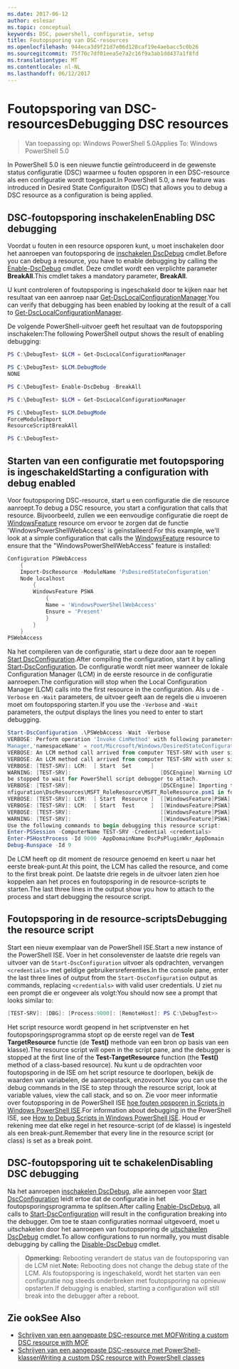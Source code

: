```yaml
---
ms.date: 2017-06-12
author: eslesar
ms.topic: conceptual
keywords: DSC, powershell, configuratie, setup
title: Foutopsporing van DSC-resources
ms.openlocfilehash: 944eca3d9f21d7e06d128caf19e4aebacc5c0b26
ms.sourcegitcommit: 75f70c7df01eea5e7a2c16f9a3ab1dd437a1f8fd
ms.translationtype: MT
ms.contentlocale: nl-NL
ms.lasthandoff: 06/12/2017
---
```

# <a name="debugging-dsc-resources"></a><span data-ttu-id="49d75-103">Foutopsporing van DSC-resources</span><span class="sxs-lookup"><span data-stu-id="49d75-103">Debugging DSC resources</span></span>

> <span data-ttu-id="49d75-104">Van toepassing op: Windows PowerShell 5.0</span><span class="sxs-lookup"><span data-stu-id="49d75-104">Applies To: Windows PowerShell 5.0</span></span>

<span data-ttu-id="49d75-105">In PowerShell 5.0 is een nieuwe functie geïntroduceerd in de gewenste status configuratie (DSC) waarmee u fouten opsporen in een DSC-resource als een configuratie wordt toegepast.</span><span class="sxs-lookup"><span data-stu-id="49d75-105">In PowerShell 5.0, a new feature was introduced in Desired State Configuraiton (DSC) that allows you to debug a DSC resource as a configuration is being applied.</span></span>

## <a name="enabling-dsc-debugging"></a><span data-ttu-id="49d75-106">DSC-foutopsporing inschakelen</span><span class="sxs-lookup"><span data-stu-id="49d75-106">Enabling DSC debugging</span></span>
<span data-ttu-id="49d75-107">Voordat u fouten in een resource opsporen kunt, u moet inschakelen door het aanroepen van foutopsporing de [inschakelen DscDebug](https://technet.microsoft.com/en-us/library/mt517870.aspx) cmdlet.</span><span class="sxs-lookup"><span data-stu-id="49d75-107">Before you can debug a resource, you have to enable debugging by calling the [Enable-DscDebug](https://technet.microsoft.com/en-us/library/mt517870.aspx) cmdlet.</span></span> <span data-ttu-id="49d75-108">Deze cmdlet wordt een verplichte parameter **BreakAll**.</span><span class="sxs-lookup"><span data-stu-id="49d75-108">This cmdlet takes a mandatory parameter, **BreakAll**.</span></span> 

<span data-ttu-id="49d75-109">U kunt controleren of foutopsporing is ingeschakeld door te kijken naar het resultaat van een aanroep naar [Get-DscLocalConfigurationManager](https://technet.microsoft.com/en-us/library/dn407378.aspx).</span><span class="sxs-lookup"><span data-stu-id="49d75-109">You can verify that debugging has been enabled by looking at the result of a call to [Get-DscLocalConfigurationManager](https://technet.microsoft.com/en-us/library/dn407378.aspx).</span></span>

<span data-ttu-id="49d75-110">De volgende PowerShell-uitvoer geeft het resultaat van de foutopsporing inschakelen:</span><span class="sxs-lookup"><span data-stu-id="49d75-110">The following PowerShell output shows the result of enabling debugging:</span></span>


```powershell
PS C:\DebugTest> $LCM = Get-DscLocalConfigurationManager

PS C:\DebugTest> $LCM.DebugMode
NONE

PS C:\DebugTest> Enable-DscDebug -BreakAll

PS C:\DebugTest> $LCM = Get-DscLocalConfigurationManager

PS C:\DebugTest> $LCM.DebugMode
ForceModuleImport
ResourceScriptBreakAll

PS C:\DebugTest>
```


## <a name="starting-a-configuration-with-debug-enabled"></a><span data-ttu-id="49d75-111">Starten van een configuratie met foutopsporing is ingeschakeld</span><span class="sxs-lookup"><span data-stu-id="49d75-111">Starting a configuration with debug enabled</span></span>
<span data-ttu-id="49d75-112">Voor foutopsporing DSC-resource, start u een configuratie die die resource aanroept.</span><span class="sxs-lookup"><span data-stu-id="49d75-112">To debug a DSC resource, you start a configuration that calls that resource.</span></span> <span data-ttu-id="49d75-113">Bijvoorbeeld, zullen we een eenvoudige configuratie die roept de [WindowsFeature](windowsfeatureResource.md) resource om ervoor te zorgen dat de functie 'WindowsPowerShellWebAccess' is geïnstalleerd:</span><span class="sxs-lookup"><span data-stu-id="49d75-113">For this example, we'll look at a simple configuration that calls the [WindowsFeature](windowsfeatureResource.md) resource to ensure that the "WindowsPowerShellWebAccess" feature is installed:</span></span>

```powershell
Configuration PSWebAccess
    {
    Import-DscResource -ModuleName 'PsDesiredStateConfiguration'
    Node localhost
        {
        WindowsFeature PSWA
            {
            Name = 'WindowsPowerShellWebAccess'
            Ensure = 'Present'
            }
        }
    }
PSWebAccess
```
<span data-ttu-id="49d75-114">Na het compileren van de configuratie, start u deze door aan te roepen [Start DscConfiguration](https://technet.microsoft.com/en-us/library/dn521623.aspx).</span><span class="sxs-lookup"><span data-stu-id="49d75-114">After compiling the configuration, start it by calling [Start-DscConfiguration](https://technet.microsoft.com/en-us/library/dn521623.aspx).</span></span> <span data-ttu-id="49d75-115">De configuratie wordt niet meer wanneer de lokale Configuration Manager (LCM) in de eerste resource in de configuratie aanroepen.</span><span class="sxs-lookup"><span data-stu-id="49d75-115">The configuration will stop when the Local Configuration Manager (LCM) calls into the first resource in the configuration.</span></span> <span data-ttu-id="49d75-116">Als u de `-Verbose` en `-Wait` parameters, de uitvoer geeft aan de regels die u invoeren moet om foutopsporing starten.</span><span class="sxs-lookup"><span data-stu-id="49d75-116">If you use the `-Verbose` and `-Wait` parameters, the output displays the lines you need to enter to start debugging.</span></span>

```powershell
Start-DscConfiguration .\PSWebAccess -Wait -Verbose
VERBOSE: Perform operation 'Invoke CimMethod' with following parameters, ''methodName' = SendConfigurationApply,'className' = MSFT_DSCLocalConfiguration
Manager,'namespaceName' = root/Microsoft/Windows/DesiredStateConfiguration'.
VERBOSE: An LCM method call arrived from computer TEST-SRV with user sid S-1-5-21-2127521184-1604012920-1887927527-108583.
VERBOSE: An LCM method call arrived from computer TEST-SRV with user sid S-1-5-21-2127521184-1604012920-1887927527-108583.
VERBOSE: [TEST-SRV]: LCM:  [ Start  Set      ]
WARNING: [TEST-SRV]:                            [DSCEngine] Warning LCM is in Debug 'ResourceScriptBreakAll' mode.  Resource script processing will 
be stopped to wait for PowerShell script debugger to attach.
VERBOSE: [TEST-SRV]:                            [DSCEngine] Importing the module C:\WINDOWS\system32\WindowsPowerShell\v1.0\Modules\PSDesiredStateCo
nfiguration\DscResources\MSFT_RoleResource\MSFT_RoleResource.psm1 in force mode.
VERBOSE: [TEST-SRV]: LCM:  [ Start  Resource ]  [[WindowsFeature]PSWA]
VERBOSE: [TEST-SRV]: LCM:  [ Start  Test     ]  [[WindowsFeature]PSWA]
VERBOSE: [TEST-SRV]:                            [[WindowsFeature]PSWA] Importing the module MSFT_RoleResource in force mode.
WARNING: [TEST-SRV]:                            [[WindowsFeature]PSWA] Resource is waiting for PowerShell script debugger to attach. 
Use the following commands to begin debugging this resource script:
Enter-PSSession -ComputerName TEST-SRV -Credential <credentials>
Enter-PSHostProcess -Id 9000 -AppDomainName DscPsPluginWkr_AppDomain
Debug-Runspace -Id 9
```
<span data-ttu-id="49d75-117">De LCM heeft op dit moment de resource genoemd en keert u naar het eerste break-punt.</span><span class="sxs-lookup"><span data-stu-id="49d75-117">At this point, the LCM has called the resource, and come to the first break point.</span></span> <span data-ttu-id="49d75-118">De laatste drie regels in de uitvoer laten zien hoe koppelen aan het proces en foutopsporing in de resource-scripts te starten.</span><span class="sxs-lookup"><span data-stu-id="49d75-118">The last three lines in the output show you how to attach to the process and start debugging the resource script.</span></span>

## <a name="debugging-the-resource-script"></a><span data-ttu-id="49d75-119">Foutopsporing in de resource-scripts</span><span class="sxs-lookup"><span data-stu-id="49d75-119">Debugging the resource script</span></span>

<span data-ttu-id="49d75-120">Start een nieuw exemplaar van de PowerShell ISE.</span><span class="sxs-lookup"><span data-stu-id="49d75-120">Start a new instance of the PowerShell ISE.</span></span> <span data-ttu-id="49d75-121">Voer in het consolevenster de laatste drie regels van uitvoer van de `Start-DscConfiguration` uitvoer als opdrachten, vervangen `<credentials>` met geldige gebruikersreferenties.</span><span class="sxs-lookup"><span data-stu-id="49d75-121">In the console pane, enter the last three lines of output from the `Start-DscConfiguration` output as commands, replacing `<credentials>` with valid user credentials.</span></span> <span data-ttu-id="49d75-122">U ziet nu een prompt die er ongeveer als volgt:</span><span class="sxs-lookup"><span data-stu-id="49d75-122">You should now see a prompt that looks similar to:</span></span>

```powershell
[TEST-SRV]: [DBG]: [Process:9000]: [RemoteHost]: PS C:\DebugTest>>
```

<span data-ttu-id="49d75-123">Het script resource wordt geopend in het scriptvenster en het foutopsporingsprogramma stopt op de eerste regel van de **Test TargetResource** functie (de **Test()** methode van een bron op basis van een klasse).</span><span class="sxs-lookup"><span data-stu-id="49d75-123">The resource script will open in the script pane, and the debugger is stopped at the first line of the **Test-TargetResource** function (the **Test()** method of a class-based resource).</span></span>
<span data-ttu-id="49d75-124">Nu kunt u de opdrachten voor foutopsporing in de ISE om het script resource te doorlopen, bekijk de waarden van variabelen, de aanroepstack, enzovoort.</span><span class="sxs-lookup"><span data-stu-id="49d75-124">Now you can use the debug commands in the ISE to step through the resource script, look at variable values, view the call stack, and so on.</span></span> <span data-ttu-id="49d75-125">Zie voor meer informatie over foutopsporing in de PowerShell ISE [hoe fouten opsporen in Scripts in Windows PowerShell ISE](https://technet.microsoft.com/en-us/library/dd819480.aspx).</span><span class="sxs-lookup"><span data-stu-id="49d75-125">For information about debugging in the PowerShell ISE, see [How to Debug Scripts in Windows PowerShell ISE](https://technet.microsoft.com/en-us/library/dd819480.aspx).</span></span> <span data-ttu-id="49d75-126">Houd er rekening mee dat elke regel in het resource-script (of de klasse) is ingesteld als een break-punt.</span><span class="sxs-lookup"><span data-stu-id="49d75-126">Remember that every line in the resource script (or class) is set as a break point.</span></span>

## <a name="disabling-dsc-debugging"></a><span data-ttu-id="49d75-127">DSC-foutopsporing uit te schakelen</span><span class="sxs-lookup"><span data-stu-id="49d75-127">Disabling DSC debugging</span></span>

<span data-ttu-id="49d75-128">Na het aanroepen [inschakelen DscDebug](https://technet.microsoft.com/en-us/library/mt517870.aspx), alle aanroepen voor [Start DscConfiguration](https://technet.microsoft.com/en-us/library/dn521623.aspx) leidt ertoe dat de configuratie in het foutopsporingsprogramma te splitsen.</span><span class="sxs-lookup"><span data-stu-id="49d75-128">After calling [Enable-DscDebug](https://technet.microsoft.com/en-us/library/mt517870.aspx), all calls to [Start-DscConfiguration](https://technet.microsoft.com/en-us/library/dn521623.aspx) will result in the configuration breaking into the debugger.</span></span> <span data-ttu-id="49d75-129">Om toe te staan configuraties normaal uitgevoerd, moet u uitschakelen door het aanroepen van foutopsporing de [uitschakelen DscDebug](https://technet.microsoft.com/en-us/library/mt517872.aspx) cmdlet.</span><span class="sxs-lookup"><span data-stu-id="49d75-129">To allow configurations to run normally, you must disable debugging by calling the [Disable-DscDebug](https://technet.microsoft.com/en-us/library/mt517872.aspx) cmdlet.</span></span>

><span data-ttu-id="49d75-130">**Opmerking:** Rebooting verandert de status van de foutopsporing van de LCM niet.</span><span class="sxs-lookup"><span data-stu-id="49d75-130">**Note:** Rebooting does not change the debug state of the LCM.</span></span> <span data-ttu-id="49d75-131">Als foutopsporing is ingeschakeld, wordt het starten van een configuratie nog steeds onderbreken met foutopsporing na opnieuw opstarten.</span><span class="sxs-lookup"><span data-stu-id="49d75-131">If debugging is enabled, starting a configuration will still break into the debugger after a reboot.</span></span>


## <a name="see-also"></a><span data-ttu-id="49d75-132">Zie ook</span><span class="sxs-lookup"><span data-stu-id="49d75-132">See Also</span></span>
- [<span data-ttu-id="49d75-133">Schrijven van een aangepaste DSC-resource met MOF</span><span class="sxs-lookup"><span data-stu-id="49d75-133">Writing a custom DSC resource with MOF</span></span>](authoringResourceMOF.md) 
- [<span data-ttu-id="49d75-134">Schrijven van een aangepaste DSC-resource met PowerShell-klassen</span><span class="sxs-lookup"><span data-stu-id="49d75-134">Writing a custom DSC resource with PowerShell classes</span></span>](authoringResourceClass.md)

